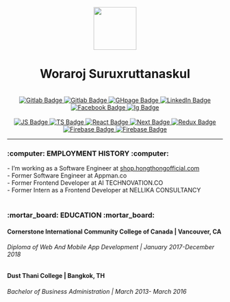   <div id="header" align="center">
  <img src="https://media.giphy.com/media/M9gbBd9nbDrOTu1Mqx/giphy.gif" width="100"/>
    <br/>
    <h1>Woraroj Suruxruttanaskul</h1>
</div>
  <br/>
<div align="center">
   <a href="https://gitlab.com/woraroj">
    <img src="https://img.shields.io/badge/GitLab-330F63?style=for-the-badge&logo=gitlab&logoColor=white" alt="Gitlab Badge"/>
  </a>
 <a href="https://github.com/woraroj">
    <img src="https://img.shields.io/badge/GitHub-100000?style=for-the-badge&logo=github&logoColor=white" alt="Gitlab Badge"/>
  </a>
   <a href="https://worarojs.github.io/myPort/">
    <img src="https://img.shields.io/badge/GitHub%20Pages-222222?style=for-the-badge&logo=GitHub%20Pages&logoColor=white" alt="GHpage Badge"/>
  </a>
  <a href="https://www.linkedin.com/in/chin-su-a20b02184/">
    <img src="https://img.shields.io/badge/LinkedIn-blue?style=for-the-badge&logo=linkedin&logoColor=white" alt="LinkedIn Badge"/>
  </a>
 <a href="https://www.facebook.com/worarojs">
    <img src="https://img.shields.io/badge/Facebook-1877F2?style=for-the-badge&logo=facebook&logoColor=white" alt="Facebook Badge"/>
  </a>
 <a href="https://www.instagram.com/___woraroj.su/">
    <img src="https://img.shields.io/badge/Instagram-E4405F?style=for-the-badge&logo=instagram&logoColor=white" alt="Ig Badge"/>
  </a>
</div>
 
<br/>
<div align="center">
 <a href="">
    <img src="https://img.shields.io/badge/JavaScript-323330?style=for-the-badge&logo=javascript&logoColor=F7DF1E" alt="JS Badge"/>
  </a>
<a href="">
    <img src="https://img.shields.io/badge/TypeScript-007ACC?style=for-the-badge&logo=typescript&logoColor=white" alt="TS Badge"/>
  </a>
<a href="">
    <img src="https://img.shields.io/badge/React-20232A?style=for-the-badge&logo=react&logoColor=61DAFB" alt="React Badge"/>
  </a>
  <a href="">
    <img src="https://img.shields.io/badge/next.js-000000?style=for-the-badge&logo=nextdotjs&logoColor=white" alt="Next Badge"/>
  </a>
  <a href="">
    <img src="https://img.shields.io/badge/Redux-593D88?style=for-the-badge&logo=redux&logoColor=white" alt="Redux Badge"/>
  </a>
  <a href="">
    <img src="https://img.shields.io/badge/firebase-ffca28?style=for-the-badge&logo=firebase&logoColor=black" alt="Firebase Badge"/>
  </a>
    <a href="">
    <img src="https://img.shields.io/badge/Bootstrap-563D7C?style=for-the-badge&logo=bootstrap&logoColor=white" alt="Firebase Badge"/>
  </a>
  </div>

  ---
<h3> :computer: EMPLOYMENT HISTORY :computer: </h3> 
- I’m working as a Software Engineer at <a href="shop.hongthongofficial.com">shop.hongthongofficial.com</a> <br/>
- Former Software Engineer at Appman.co <br/>
- Former Frontend Developer at AI TECHNOVATION.CO <br/>
- Former Intern as a Frontend Developer at NELLIKA CONSULTANCY <br/>
<br/>

<h3> :mortar_board: EDUCATION :mortar_board: </h3> 
<h4>Cornerstone International Community College of Canada | Vancouver, CA</h5>
<h6>Diploma of Web And Mobile App Development	 	|	 January 2017-December 2018</h6>

<h4>Dust Thani College	 | Bangkok, TH</h5>
<h6>Bachelor of Business Administration		 	|	 March 2013- March 2016</h6>



  
